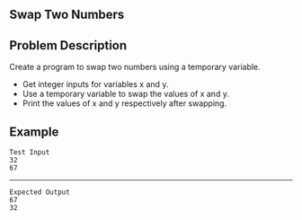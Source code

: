 Swap Two Numbers
-
Problem Description
-
Create a program to swap two numbers using a temporary variable.

- Get integer inputs for variables x and y.
- Use a temporary variable to swap the values of x and y.
- Print the values of x and y respectively after swapping.

Example
-
    Test Input
    32
    67
---------
    Expected Output
    67
    32